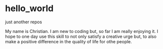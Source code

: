 # hello_world
just another repos

My name is Christian. I am new to coding but, so far I am really enjoying it. I hope to one day use this skill to not only satisfy a creative urge but, to also make a positive difference in the quality of life for othe people.
